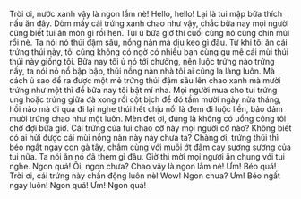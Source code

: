 Trời ơi, nước xanh vậy là ngon lắm nè! Hello, hello! Lại là tui mập bữa thích nấu ăn đây. Dòm mấy cái trứng xanh chao như vậy, chắc bữa nay mọi người cũng biết tui ăn món gì rồi hen. Tui ủ bữa giờ thì cuối cùng nó cũng chín mùi rồi nè. Ta nói nó thúi đậm sâu, nồng nàn mà dịu keo gì đâu. Từ khi tôi ăn cái trứng thúi này, tôi cũng không có ngờ có nhiều bạn cùng gu mê cái mùi thúi thúi này giống tôi. Bữa nay tôi ủ nó tới chưởng, nên luộc trứng nào trứng nấy, ta nói nó nổ bập bập, thúi nồng nàn nhà tôi ai cũng la làng luôn. Mà cách ủ sao để ra được một mẻ trứng thúi đậm sâu lên chao xanh mà mười trứng như một thì để bữa nay tôi bật mí nha. Mọi người mua cho tui trứng ung hoặc trứng giữa đà xong rồi cột bịch để đó tầm mười ngày nửa tháng, hồi nào mà đi qua đi lại nghe thúi hết chịu nổi là đem đi luộc liền, bảo đảm mười trứng chao như một luôn. Mèn đét ơi, đúng là không có uổng công tôi chờ đợi bữa giờ. Cái trứng của tui chao cỡ này mọi người cỡ nào? Không biết có ai hửi được cái mùi nồng nàn này này chưa ta? Chàng ơi, trứng thúi thì béo ngất ngay con gà tây, chấm cùng với muối ớt đâm cay sương sương của tui nữa. Ta nói ăn nó đã thèm gì đâu. Giờ thì mời mọi người ăn chung với tui nghe. 
Ngon quá!
Ôi, ngon chưa?
Chao vậy là ngon lắm nè!
Ưm!
Béo quá!
Trời ơi, cái trứng này chấn động luôn nè!
Wow!
Ngon chưa?
Ưm!
Béo ngất ngay luôn!
Ngon quá!
Ưm!
Ngon quá!